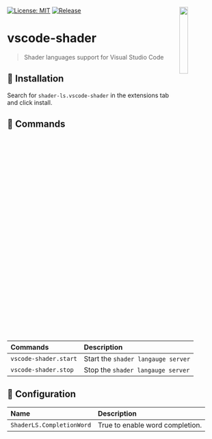 <a href="#"><img align="right" src="https://raw.githubusercontent.com/shader-ls/shader-language-server/master/etc/logo.png" width="20%"></a>

[![License: MIT](https://img.shields.io/badge/License-MIT-green.svg)](https://opensource.org/licenses/MIT)
[![Release](https://img.shields.io/github/tag/shader-ls/vscode-shader.svg?label=release&logo=github)](https://github.com/shader-ls/vscode-shader/releases/latest)

# vscode-shader
> Shader languages support for Visual Studio Code

## 💾 Installation

Search for `shader-ls.vscode-shader` in the extensions tab and click install.

## 📇 Commands

| Commands              | Description                        |
|:----------------------|:-----------------------------------|
| `vscode-shader.start` | Start the `shader langauge server` |
| `vscode-shader.stop`  | Stop the `shader langauge server`  |

## 🔧 Configuration

| Name                      | Description                     |
|:--------------------------|:--------------------------------|
| `ShaderLS.CompletionWord` | True to enable word completion. |

